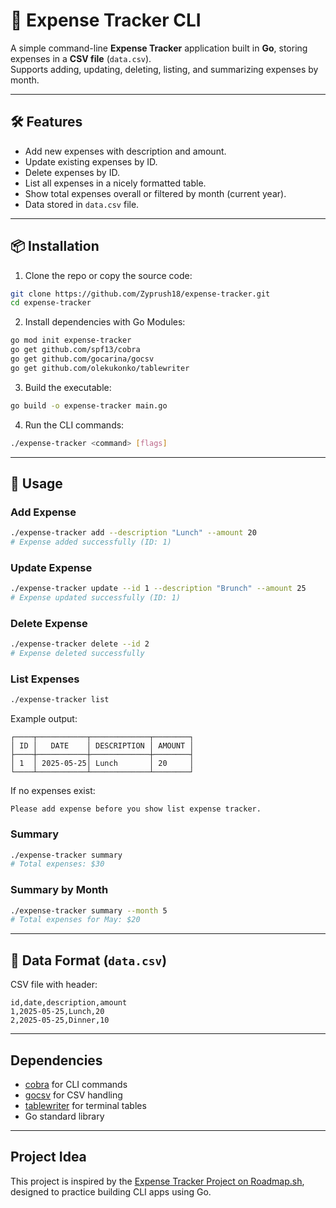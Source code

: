 # 🧾 Expense Tracker CLI

A simple command-line **Expense Tracker** application built in **Go**, storing expenses in a **CSV file** (`data.csv`).  
Supports adding, updating, deleting, listing, and summarizing expenses by month.

---

## 🛠 Features

- Add new expenses with description and amount.
- Update existing expenses by ID.
- Delete expenses by ID.
- List all expenses in a nicely formatted table.
- Show total expenses overall or filtered by month (current year).
- Data stored in `data.csv` file.

---

## 📦 Installation

1. Clone the repo or copy the source code:

```bash
git clone https://github.com/Zyprush18/expense-tracker.git
cd expense-tracker
```

2. Install dependencies with Go Modules:

```bash
go mod init expense-tracker
go get github.com/spf13/cobra
go get github.com/gocarina/gocsv
go get github.com/olekukonko/tablewriter
```

3. Build the executable:

```bash
go build -o expense-tracker main.go
```

4. Run the CLI commands:

```bash
./expense-tracker <command> [flags]
```

---

## 🚀 Usage

### Add Expense

```bash
./expense-tracker add --description "Lunch" --amount 20
# Expense added successfully (ID: 1)
```

### Update Expense

```bash
./expense-tracker update --id 1 --description "Brunch" --amount 25
# Expense updated successfully (ID: 1)
```

### Delete Expense

```bash
./expense-tracker delete --id 2
# Expense deleted successfully
```

### List Expenses

```bash
./expense-tracker list
```

Example output:

```
┌────┬───────────┬─────────────┬────────┐
│ ID │   DATE    │ DESCRIPTION │ AMOUNT │
├────┼───────────┼─────────────┼────────┤
│ 1  │ 2025-05-25│ Lunch       │ 20     │
└────┴───────────┴─────────────┴────────┘
```

If no expenses exist:

```
Please add expense before you show list expense tracker.
```

### Summary

```bash
./expense-tracker summary
# Total expenses: $30
```

### Summary by Month

```bash
./expense-tracker summary --month 5
# Total expenses for May: $20
```

---

## 📁 Data Format (`data.csv`)

CSV file with header:

```csv
id,date,description,amount
1,2025-05-25,Lunch,20
2,2025-05-25,Dinner,10
```

---

## Dependencies

- [cobra](https://github.com/spf13/cobra) for CLI commands
- [gocsv](https://github.com/gocarina/gocsv) for CSV handling
- [tablewriter](https://github.com/olekukonko/tablewriter) for terminal tables
- Go standard library

---

## Project Idea

This project is inspired by the <a href="https://roadmap.sh/projects/expense-tracker">Expense Tracker Project on Roadmap.sh</a>, designed to practice building CLI apps using Go.
